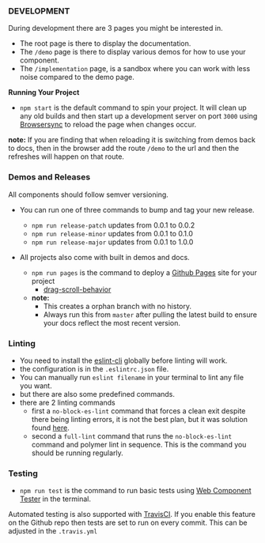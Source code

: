 ### DEVELOPMENT

During development there are 3 pages you might be interested in.
 - The root page is there to display the documentation.
 - The `/demo` page is there to display various demos for how to use your component.
 - The `/implementation` page, is a sandbox where you can work with less noise compared to the demo page.

**Running Your Project**

 - `npm start` is the default command to spin your project. It will clean up any old builds
 and then start up a development server on port `3000`  using [Browsersync](https://www.browsersync.io/) to reload the page when changes occur.

**note:** If you are finding that when reloading it is switching from demos back to docs, then in the browser add the route `/demo` to the url and then the refreshes will happen on that route.

### Demos and Releases

All components should follow semver versioning.

- You can run one of three commands to bump and tag your new release.
  - `npm run release-patch` updates from 0.0.1 to 0.0.2
  - `npm run release-minor` updates from 0.0.1 to 0.1.0
  - `npm run release-major` updates from 0.0.1 to 1.0.0

- All projects also come with built in demos and docs.
  - `npm run pages` is the command to deploy a [Github Pages](https://pages.github.com/) site for your project
    - [drag-scroll-behavior](https://williamtsao.github.io/drag-scroll-behavior)
  - **note:**
    - This creates a orphan branch with no history.
    - Always run this from `master` after pulling the latest build to ensure your docs reflect the most recent version.

### Linting
- You need to install the [eslint-cli](https://www.npmjs.com/package/eslint-cli) globally before linting will work. 
- the configuration is in the `.eslintrc.json` file. 
- You can manually run `eslint filename` in your terminal to lint any file you want.
- but there are also some predefined commands. 
- there are 2 linting commands
  - first a `no-block-es-lint` command that forces a clean exit despite there being linting errors, it is not the best plan, but it was solution found [here](https://github.com/eslint/eslint/issues/2409#issuecomment-103768546).
  - second a `full-lint` command that runs the `no-block-es-lint` command and polymer lint in sequence. This is the command you should be running regularly. 

### Testing
- `npm run test` is the command to run basic tests using [Web Component Tester](https://github.com/Polymer/web-component-tester) in the terminal.

Automated testing is also supported with [TravisCI](https://travis-ci.org/getting_started). If you enable this feature on the Github repo then tests are set to run on every commit. This can be adjusted in the `.travis.yml`




